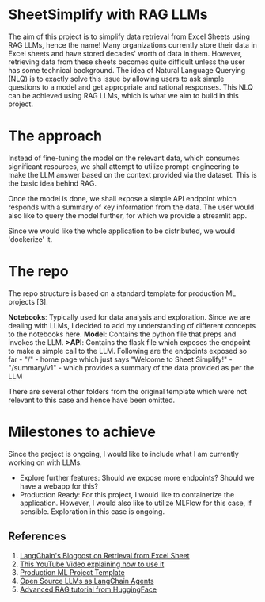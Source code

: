 # SheetSimplify with RAG LLMs 
The aim of this project is to simplify data retrieval from Excel Sheets using RAG LLMs, hence the name! Many organizations currently store their data in Excel sheets and have stored decades' worth of data in them. However, retrieving data from these sheets becomes quite difficult unless the user has some technical background. The idea of Natural Language Querying (NLQ) is to exactly solve this issue by allowing users to ask simple questions to a model and get appropriate and rational responses. This NLQ can be achieved using RAG LLMs, which is what we aim to build in this project. 

# The approach 
Instead of fine-tuning the model on the relevant data, which consumes significant resources, we shall attempt to utilize prompt-engineering to make the LLM answer based on the context provided via the dataset. This is the basic idea behind RAG. 

Once the model is done, we shall expose a simple API endpoint which responds with a summary of key information from the data. The user would also like to query the model further, for which we provide a streamlit app. 

Since we would like the whole application to be distributed, we would 'dockerize' it. 

# The repo 
The repo structure is based on a standard template for production ML projects [3]. 

<b>Notebooks</b>: Typically used for data analysis and exploration. Since we are dealing with LLMs, I decided to add my understanding of different concepts to the notebooks here. 
<b>Model</b>: Contains the python file that preps and invokes the LLM. 
<b>>API</b>: Contains the flask file which exposes the endpoint to make a simple call to the LLM. Following are the endpoints exposed so far 
    - "/" - home page which just says "Welcome to Sheet Simplify!"
    - "/summary/v1" - which provides a summary of the data provided as per the LLM 

There are several other folders from the original template which were not relevant to this case and hence have been omitted. 

# Milestones to achieve
Since the project is ongoing, I would like to include what I am currently working on with LLMs. 
- Explore further features: Should we expose more endpoints? Should we have a webapp for this? 
- Production Ready: For this project, I would like to containerize the application. However, I would also like to utilize MLFlow for this case, if sensible. Exploration in this case is ongoing. 

## References 
1. <a href="https://blog.langchain.dev/summarizing-and-querying-data-from-excel-spreadsheets-using-eparse-and-a-large-language-model/">LangChain's Blogpost on Retrieval from Excel Sheet</a>
2. <a href="https://www.youtube.com/watch?v=xQ3mZhw69bc&ab_channel=SamWitteveen">This YouTube Video explaining how to use it</a>
3. <a href="https://github.com/DanielhCarranza/ml-production-template">Production ML Project Template</a>
4. <a href="https://huggingface.co/blog/open-source-llms-as-agents">Open Source LLMs as LangChain Agents</a> 
5. <a href="https://huggingface.co/learn/cookbook/advanced_rag">Advanced RAG tutorial from HuggingFace</a> 
